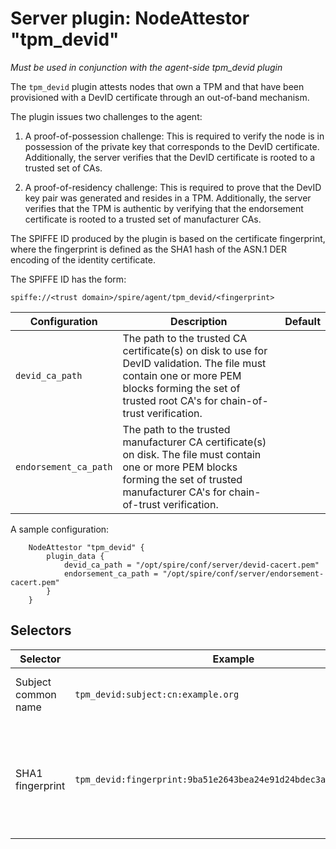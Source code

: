 # Server plugin: NodeAttestor "tpm_devid"

*Must be used in conjunction with the agent-side tpm_devid plugin*

The `tpm_devid` plugin attests nodes that own a TPM
and that have been provisioned with a DevID certificate through an out-of-band 
mechanism. 

The plugin issues two challenges to the agent:

1. A proof-of-possession challenge: This is required to verify the node is in 
possession of the private key that corresponds to the DevID certificate. 
Additionally, the server verifies that the DevID certificate is rooted to
a trusted set of CAs.

2. A proof-of-residency challenge: This is required to prove that the DevID 
key pair was generated and resides in a TPM. Additionally, the server verifies 
that the TPM is authentic by verifying that the endorsement certificate is
rooted to a trusted set of manufacturer CAs.


The SPIFFE ID produced by the plugin is based on the certificate fingerprint,
where the fingerprint is defined as the SHA1 hash of the ASN.1 DER encoding of
the identity certificate. 

The SPIFFE ID has the form:

```
spiffe://<trust domain>/spire/agent/tpm_devid/<fingerprint>
```


| Configuration 		| Description | Default                 |
| -------------------------	| ----------- | ----------------------- |
| `devid_ca_path`		| The path to the trusted CA certificate(s) on disk to use for DevID validation. The file must contain one or more PEM blocks forming the set of trusted root CA's for chain-of-trust verification. | |
| `endorsement_ca_path`		| The path to the trusted manufacturer CA certificate(s) on disk. The file must contain one or more PEM blocks forming the set of trusted manufacturer CA's for chain-of-trust verification. | |

A sample configuration:

```
	NodeAttestor "tpm_devid" {
		plugin_data {
			devid_ca_path = "/opt/spire/conf/server/devid-cacert.pem"
			endorsement_ca_path = "/opt/spire/conf/server/endorsement-cacert.pem"
		}
	}
```

## Selectors

| Selector                  	| Example								| Description				|
| ---------------------------- 	| -----------------------------------------------------------------	| ---------------------------------	|
| Subject common name		|`tpm_devid:subject:cn:example.org`					| The subject's common name.		|
| SHA1 fingerprint		|`tpm_devid:fingerprint:9ba51e2643bea24e91d24bdec3a1aaf8e967b6e5`	| The SHA1 fingerprint as a hex string for each cert in the PoP chain, excluding the leaf.|
